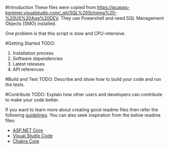 #Introduction 
These files were copied from https://pcapps-kgreiner.visualstudio.com/_git/SQL%20Schema%20-%20US%20Agg%20DEV. They use Powershell and need SQL Management Objects (SMO) installed.

One problem is that this script is slow and CPU-intensive.

#Getting Started
TODO: 
1.	Installation process
2.	Software dependencies
3.	Latest releases
4.	API references

#Build and Test
TODO: Describe and show how to build your code and run the tests. 

#Contribute
TODO: Explain how other users and developers can contribute to make your code better. 

If you want to learn more about creating good readme files then refer the following [guidelines](https://www.visualstudio.com/en-us/docs/git/create-a-readme). You can also seek inspiration from the below readme files:
- [ASP.NET Core](https://github.com/aspnet/Home)
- [Visual Studio Code](https://github.com/Microsoft/vscode)
- [Chakra Core](https://github.com/Microsoft/ChakraCore)